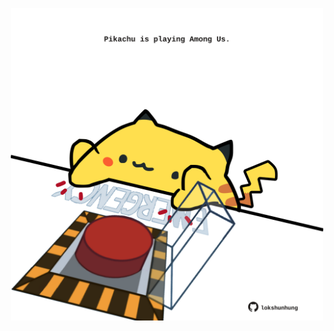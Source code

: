 <!-- built at 27/04/2021, 21:07:01 UTC -->
<p align="center">
  <img width="500" height="500" src="./ReadmeImage.svg">
</p>
